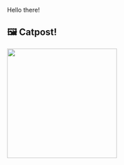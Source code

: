 Hello there!



## 🖼️ Catpost!

<sub>
    <img src="https://cdn2.thecatapi.com/images/3p6.jpg" height="256">
</sub>

